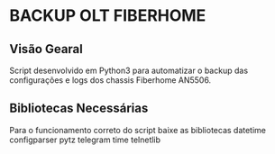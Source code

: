 
# BACKUP OLT FIBERHOME

## Visão Gearal
Script desenvolvido em Python3 para automatizar o backup das configurações e logs dos chassis Fiberhome AN5506.

## Bibliotecas Necessárias
Para o funcionamento correto do script baixe as bibliotecas
datetime
configparser
pytz
telegram
time
telnetlib

  
